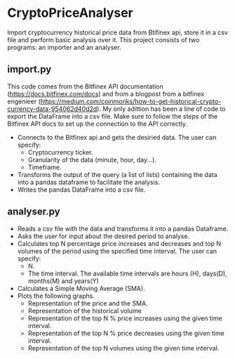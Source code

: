 # CryptoPriceAnalyser
Import cryptocurrency historical price data from Btifinex api, store it in a csv file and perform basic analysis over it.
This project consists of two programs: an importer and an analyser.

## import.py
This code comes from the Bitfinex API documentation (https://docs.bitfinex.com/docs) and from a blogpost from a bitfinex engenieer (https://medium.com/coinmonks/how-to-get-historical-crypto-currency-data-954062d40d2d). My only adittion has been a line of code to export the DataFrame into a csv file. Make sure to follow the steps of the Bitfinex API docs to set up the connection to the API correctly.

 - Connects to the Bitfinex api and gets the desiried data. The user can specify:
    - Cryptocurrency ticker.
    - Granularity of the data (minute, hour, day...).
    - Timeframe.
 - Transforms the output of the query (a list of lists) containing the data into a pandas dataframe to facilitate the analysis.
 - Writes the pandas DataFrame into a csv file.
 
## analyser.py
- Reads a csv file with the data and transforms it into a pandas Dataframe.
- Asks the user for input about the desired period to analyse.
- Calculates top N percentage price increases and decreases and top N volumes of the period using the specified time interval. The user can specify:
    - N.
    - The time interval. The available time intervals are hours (H), days(D), months(M) and years(Y)
- Calculates a Simple Moving Average (SMA).
- Plots the following graphs.
    - Representation of the price and the SMA.
    - Representation of the historical volume
    - Representation of the top N % price increases using the given time interval.
    - Representation of the top N % price decreases using the given time interval.
    - Representation of the top N volumes using the given time interval.
